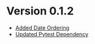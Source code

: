 # Version 0.1.2

* [Added Date Ordering](https://github.com/zerasul/blask/issues/46)
* [Updated Pytest Dependency](https://github.com/zerasul/blask/issues/85)
